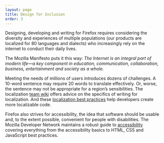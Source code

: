 ```yaml
---
layout: page
title: Design for Inclusion
order: 3
---
```


Designing, developing and writing for Firefox requires considering the diversity and experiences of multiple populations (our products are localized for 80 languages and dialects) who increasingly rely on the internet to conduct their daily lives.

The Mozilla Manifesto puts it this way: *The Internet is an integral part of modern life—a key component in education, communication, collaboration, business, entertainment and society as a whole.*

Meeting the needs of millions of users introduces dozens of challenges. A 10-word sentence may require 20 words to translate effectively. Or, worse, the sentence may not be appropriate for a region’s sensibilities. The localization [team wiki](https://wiki.mozilla.org/L10n:WorldReady) offers advice on the specifics of writing for localization. And these [localization best practices](https://developer.mozilla.org/en-US/docs/Mozilla/Localization/Localization_content_best_practices) help developers create more localizable code.

Firefox also strives for accessibility, the idea that software should be usable and, to the extent possible, convenient for people with disabilities. The Mozilla Developer Network maintains a robust guide to [accessibility](https://developer.mozilla.org/en-US/docs/Mozilla/Accessibility) covering everything from the accessibility basics to HTML, CSS and JavaScript best practices.
